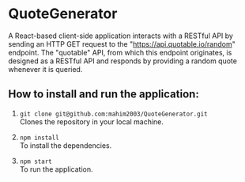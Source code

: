 # QuoteGenerator
A React-based client-side application interacts with a RESTful API by sending an HTTP GET request to the "https://api.quotable.io/random" endpoint. The "quotable" API, from which this endpoint originates, is designed as a RESTful API and responds by providing a random quote whenever it is queried.
## How to install and run the application:

1. `git clone git@github.com:mahim2003/QuoteGenerator.git`  
   Clones the repository in your local machine.

2. `npm install`  
   To install the dependencies.

3. `npm start`  
   To run the application.



